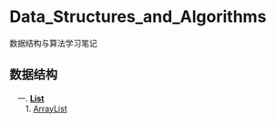 #  Data_Structures_and_Algorithms
 数据结构与算法学习笔记  


## 数据结构  

&emsp;一. **[List](https://github.com/Rocky-17/Data_Structures_and_Algorithms/blob/master/Data%20Structures/List.md#list)**    
&emsp;&emsp;1. [ArrayList](https://github.com/Rocky-17/Data_Structures_and_Algorithms/blob/master/Data%20Structures/List.md#list)

